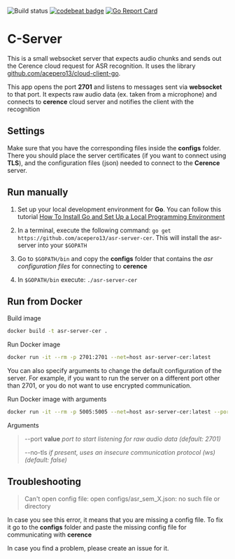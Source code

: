 ![Build status](https://github.com/acepero13/asr-server-cer/actions/workflows/go.yml/badge.svg)
[![codebeat badge](https://codebeat.co/badges/26a2ea5f-8e58-433b-9bb1-2d55bfda68ae)](https://codebeat.co/projects/github-com-acepero13-asr-server-cer-development)
[![Go Report Card](https://goreportcard.com/badge/github.com/acepero13/asr-server-cer)](https://goreportcard.com/report/github.com/acepero13/asr-server-cer)

# C-Server

This is a small websocket server that expects audio chunks and sends out the Cerence cloud request for
ASR recognition. It uses the library [github.com/acepero13/cloud-client-go](https://github.com/acepero13/cloud-client-go).

This app opens the port **2701** and listens to messages sent via **websocket** to that port. It expects raw audio data (ex. taken from a microphone) and connects to **cerence** cloud server and notifies the client with the recognition

## Settings

Make sure that you have the corresponding files inside the **configs** folder. There you
should place the server certificates (if you want to connect using **TLS**), and the configuration files (json) needed
to connect to the **Cerence** server.

## Run manually

1.  Set up your local development environment for **Go**. You can follow this tutorial [
    How To Install Go and Set Up a Local Programming Environment](https://www.digitalocean.com/community/tutorials/how-to-install-go-and-set-up-a-local-programming-environment-on-ubuntu-18-04)

2.  In a terminal, execute the following command: `go get https://github.com/acepero13/asr-server-cer`. This will install the asr-server into your `$GOPATH`

3.  Go to `$GOPATH/bin` and copy the **configs** folder that contains the _asr configuration files_ for connecting to **cerence**

4.  In `$GOPATH/bin` execute: `./asr-server-cer`  

## Run from Docker

Build image

```bash
docker build -t asr-server-cer .
```

Run Docker image

```bash
docker run -it --rm -p 2701:2701 --net=host asr-server-cer:latest
```

You can also specify arguments to change the default configuration of the server. For example,
if you want to run the server on a different port other than 2701, or you do not want to use
encrypted communication.

Run Docker image with arguments

```bash
docker run -it --rm -p 5005:5005 --net=host asr-server-cer:latest --port 5005 --no-tls
```

Arguments

> \--port **value**  _port to start listening for raw audio data (default: 2701)_
>
> \--no-tls      _if present, uses an insecure communication protocol (ws) (default: false)_

## Troubleshooting

> Can't open config file: open configs/asr_sem_X.json: no such file or directory

In case you see this error, it means that you are missing a config file. To fix it go to the **configs** folder and paste the missing config file for communicating with **cerence**

In case you find a problem, please create an issue for it.
